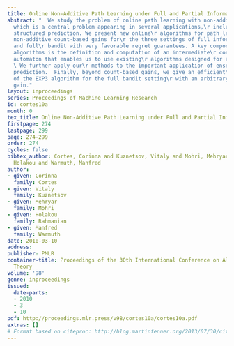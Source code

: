 ```yaml
---
title: Online Non-Additive Path Learning under Full and Partial Information
abstract: "  We study the problem of online path learning with non-additive\r gains,
  which is a central problem appearing in several applications,\r including ensemble
  structured prediction. We present new online\r algorithms for path learning with
  non-additive count-based gains for\r the three settings of full information, semi-bandit
  and full\r bandit with very favorable regret guarantees. A key component of\r our
  algorithms is the definition and computation of an intermediate\r context-dependent
  automaton that enables us to use existing\r algorithms designed for additive gains.
  \ We further apply our\r methods to the important application of ensemble structured\r
  prediction.  Finally, beyond count-based gains, we give an efficient\r implementation
  of the EXP3 algorithm for the full bandit setting\r with an arbitrary (non-additive)
  gain."
layout: inproceedings
series: Proceedings of Machine Learning Research
id: cortes10a
month: 0
tex_title: Online Non-Additive Path Learning under Full and Partial Information
firstpage: 274
lastpage: 299
page: 274-299
order: 274
cycles: false
bibtex_author: Cortes, Corinna and Kuznetsov, Vitaly and Mohri, Mehryar and Rahmanian,
  Holakou and Warmuth, Manfred
author:
- given: Corinna
  family: Cortes
- given: Vitaly
  family: Kuznetsov
- given: Mehryar
  family: Mohri
- given: Holakou
  family: Rahmanian
- given: Manfred
  family: Warmuth
date: 2010-03-10
address: 
publisher: PMLR
container-title: Proceedings of the 30th International Conference on Algorithmic Learning
  Theory
volume: '98'
genre: inproceedings
issued:
  date-parts:
  - 2010
  - 3
  - 10
pdf: http://proceedings.mlr.press/v98/cortes10a/cortes10a.pdf
extras: []
# Format based on citeproc: http://blog.martinfenner.org/2013/07/30/citeproc-yaml-for-bibliographies/
---
```

